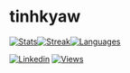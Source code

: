 # tinhkyaw

[![Stats](https://github-readme-stats.vercel.app/api?username=tinhkyaw&show_icons=true&theme=solarized-dark)](https://github.com/tinhkyaw)[![Streak](https://github-readme-streak-stats.herokuapp.com/?user=tinhkyaw&theme=solarized-dark)](https://github.com/tinhkyaw)[![Languages](https://github-readme-stats.vercel.app/api/top-langs/?username=tinhkyaw&layout=compact&theme=solarized-dark)](https://github.com/tinhkyaw)

[![Linkedin](https://img.shields.io/badge/-tinhkyaw-blue?style=for-the-badge&logo=Linkedin&link=https://www.linkedin.com/in/tinhkyaw/)](https://www.linkedin.com/in/tinhkyaw/) [![Views](https://komarev.com/ghpvc/?username=tinhkyaw&style=for-the-badge)](https://github.com/tinhkyaw)
